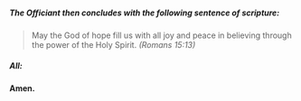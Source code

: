 ##### The Officiant then concludes with the following sentence of scripture:

> May the God of hope fill us with all joy and peace in believing through the power of the Holy Spirit.  _(Romans 15:13)_

##### **All:**
**Amen.**
